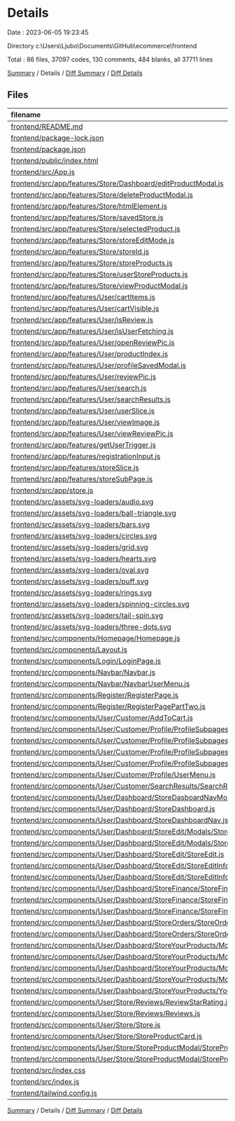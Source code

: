 # Details

Date : 2023-06-05 19:23:45

Directory c:\\Users\\Ljubo\\Documents\\GitHub\\ecommerce\\frontend

Total : 86 files,  37097 codes, 130 comments, 484 blanks, all 37711 lines

[Summary](results.md) / Details / [Diff Summary](diff.md) / [Diff Details](diff-details.md)

## Files
| filename | language | code | comment | blank | total |
| :--- | :--- | ---: | ---: | ---: | ---: |
| [frontend/README.md](/frontend/README.md) | Markdown | 38 | 0 | 33 | 71 |
| [frontend/package-lock.json](/frontend/package-lock.json) | JSON | 31,037 | 0 | 1 | 31,038 |
| [frontend/package.json](/frontend/package.json) | JSON | 58 | 0 | 1 | 59 |
| [frontend/public/index.html](/frontend/public/index.html) | HTML | 26 | 23 | 2 | 51 |
| [frontend/src/App.js](/frontend/src/App.js) | JavaScript | 97 | 12 | 8 | 117 |
| [frontend/src/app/features/Store/Dashboard/editProductModal.js](/frontend/src/app/features/Store/Dashboard/editProductModal.js) | JavaScript | 15 | 0 | 5 | 20 |
| [frontend/src/app/features/Store/deleteProductModal.js](/frontend/src/app/features/Store/deleteProductModal.js) | JavaScript | 15 | 0 | 5 | 20 |
| [frontend/src/app/features/Store/htmlElement.js](/frontend/src/app/features/Store/htmlElement.js) | JavaScript | 15 | 0 | 5 | 20 |
| [frontend/src/app/features/Store/savedStore.js](/frontend/src/app/features/Store/savedStore.js) | JavaScript | 15 | 0 | 5 | 20 |
| [frontend/src/app/features/Store/selectedProduct.js](/frontend/src/app/features/Store/selectedProduct.js) | JavaScript | 15 | 0 | 5 | 20 |
| [frontend/src/app/features/Store/storeEditMode.js](/frontend/src/app/features/Store/storeEditMode.js) | JavaScript | 15 | 0 | 5 | 20 |
| [frontend/src/app/features/Store/storeId.js](/frontend/src/app/features/Store/storeId.js) | JavaScript | 15 | 0 | 5 | 20 |
| [frontend/src/app/features/Store/storeProducts.js](/frontend/src/app/features/Store/storeProducts.js) | JavaScript | 15 | 0 | 5 | 20 |
| [frontend/src/app/features/Store/userStoreProducts.js](/frontend/src/app/features/Store/userStoreProducts.js) | JavaScript | 15 | 0 | 5 | 20 |
| [frontend/src/app/features/Store/viewProductModal.js](/frontend/src/app/features/Store/viewProductModal.js) | JavaScript | 15 | 0 | 5 | 20 |
| [frontend/src/app/features/User/cartItems.js](/frontend/src/app/features/User/cartItems.js) | JavaScript | 27 | 0 | 7 | 34 |
| [frontend/src/app/features/User/cartVisible.js](/frontend/src/app/features/User/cartVisible.js) | JavaScript | 15 | 0 | 5 | 20 |
| [frontend/src/app/features/User/isReview.js](/frontend/src/app/features/User/isReview.js) | JavaScript | 15 | 0 | 5 | 20 |
| [frontend/src/app/features/User/isUserFetching.js](/frontend/src/app/features/User/isUserFetching.js) | JavaScript | 15 | 0 | 5 | 20 |
| [frontend/src/app/features/User/openReviewPic.js](/frontend/src/app/features/User/openReviewPic.js) | JavaScript | 15 | 0 | 5 | 20 |
| [frontend/src/app/features/User/productIndex.js](/frontend/src/app/features/User/productIndex.js) | JavaScript | 15 | 0 | 5 | 20 |
| [frontend/src/app/features/User/profileSavedModal.js](/frontend/src/app/features/User/profileSavedModal.js) | JavaScript | 15 | 0 | 5 | 20 |
| [frontend/src/app/features/User/reviewPic.js](/frontend/src/app/features/User/reviewPic.js) | JavaScript | 22 | 0 | 5 | 27 |
| [frontend/src/app/features/User/search.js](/frontend/src/app/features/User/search.js) | JavaScript | 21 | 0 | 5 | 26 |
| [frontend/src/app/features/User/searchResults.js](/frontend/src/app/features/User/searchResults.js) | JavaScript | 15 | 0 | 5 | 20 |
| [frontend/src/app/features/User/userSlice.js](/frontend/src/app/features/User/userSlice.js) | JavaScript | 56 | 2 | 9 | 67 |
| [frontend/src/app/features/User/viewImage.js](/frontend/src/app/features/User/viewImage.js) | JavaScript | 15 | 0 | 5 | 20 |
| [frontend/src/app/features/User/viewReviewPic.js](/frontend/src/app/features/User/viewReviewPic.js) | JavaScript | 15 | 0 | 5 | 20 |
| [frontend/src/app/features/getUserTrigger.js](/frontend/src/app/features/getUserTrigger.js) | JavaScript | 15 | 0 | 5 | 20 |
| [frontend/src/app/features/registrationInput.js](/frontend/src/app/features/registrationInput.js) | JavaScript | 15 | 0 | 4 | 19 |
| [frontend/src/app/features/storeSlice.js](/frontend/src/app/features/storeSlice.js) | JavaScript | 15 | 0 | 4 | 19 |
| [frontend/src/app/features/storeSubPage.js](/frontend/src/app/features/storeSubPage.js) | JavaScript | 15 | 0 | 5 | 20 |
| [frontend/src/app/store.js](/frontend/src/app/store.js) | JavaScript | 59 | 0 | 1 | 60 |
| [frontend/src/assets/svg-loaders/audio.svg](/frontend/src/assets/svg-loaders/audio.svg) | XML | 28 | 1 | 0 | 29 |
| [frontend/src/assets/svg-loaders/ball-triangle.svg](/frontend/src/assets/svg-loaders/ball-triangle.svg) | XML | 45 | 2 | 0 | 47 |
| [frontend/src/assets/svg-loaders/bars.svg](/frontend/src/assets/svg-loaders/bars.svg) | XML | 52 | 0 | 1 | 53 |
| [frontend/src/assets/svg-loaders/circles.svg](/frontend/src/assets/svg-loaders/circles.svg) | XML | 20 | 0 | 1 | 21 |
| [frontend/src/assets/svg-loaders/grid.svg](/frontend/src/assets/svg-loaders/grid.svg) | XML | 56 | 0 | 1 | 57 |
| [frontend/src/assets/svg-loaders/hearts.svg](/frontend/src/assets/svg-loaders/hearts.svg) | XML | 17 | 1 | 1 | 19 |
| [frontend/src/assets/svg-loaders/oval.svg](/frontend/src/assets/svg-loaders/oval.svg) | XML | 16 | 1 | 0 | 17 |
| [frontend/src/assets/svg-loaders/puff.svg](/frontend/src/assets/svg-loaders/puff.svg) | XML | 36 | 1 | 0 | 37 |
| [frontend/src/assets/svg-loaders/rings.svg](/frontend/src/assets/svg-loaders/rings.svg) | XML | 41 | 1 | 0 | 42 |
| [frontend/src/assets/svg-loaders/spinning-circles.svg](/frontend/src/assets/svg-loaders/spinning-circles.svg) | XML | 54 | 1 | 0 | 55 |
| [frontend/src/assets/svg-loaders/tail-spin.svg](/frontend/src/assets/svg-loaders/tail-spin.svg) | XML | 31 | 1 | 1 | 33 |
| [frontend/src/assets/svg-loaders/three-dots.svg](/frontend/src/assets/svg-loaders/three-dots.svg) | XML | 32 | 1 | 1 | 34 |
| [frontend/src/components/Homepage/Homepage.js](/frontend/src/components/Homepage/Homepage.js) | JavaScript | 17 | 0 | 3 | 20 |
| [frontend/src/components/Layout.js](/frontend/src/components/Layout.js) | JavaScript | 17 | 0 | 3 | 20 |
| [frontend/src/components/Login/LoginPage.js](/frontend/src/components/Login/LoginPage.js) | JavaScript | 93 | 4 | 8 | 105 |
| [frontend/src/components/Navbar/Navbar.js](/frontend/src/components/Navbar/Navbar.js) | JavaScript | 139 | 0 | 6 | 145 |
| [frontend/src/components/Navbar/NavbarUserMenu.js](/frontend/src/components/Navbar/NavbarUserMenu.js) | JavaScript | 114 | 0 | 5 | 119 |
| [frontend/src/components/Register/RegisterPage.js](/frontend/src/components/Register/RegisterPage.js) | JavaScript | 46 | 0 | 5 | 51 |
| [frontend/src/components/Register/RegisterPagePartTwo.js](/frontend/src/components/Register/RegisterPagePartTwo.js) | JavaScript | 117 | 0 | 7 | 124 |
| [frontend/src/components/User/Customer/AddToCart.js](/frontend/src/components/User/Customer/AddToCart.js) | JavaScript | 212 | 21 | 15 | 248 |
| [frontend/src/components/User/Customer/Profile/ProfileSubpages/OrderHistory.js](/frontend/src/components/User/Customer/Profile/ProfileSubpages/OrderHistory.js) | JavaScript | 243 | 0 | 10 | 253 |
| [frontend/src/components/User/Customer/Profile/ProfileSubpages/OrderHistoryModal.js](/frontend/src/components/User/Customer/Profile/ProfileSubpages/OrderHistoryModal.js) | JavaScript | 159 | 0 | 8 | 167 |
| [frontend/src/components/User/Customer/Profile/ProfileSubpages/Profile.js](/frontend/src/components/User/Customer/Profile/ProfileSubpages/Profile.js) | JavaScript | 123 | 0 | 9 | 132 |
| [frontend/src/components/User/Customer/Profile/ProfileSubpages/ShippingDetails.js](/frontend/src/components/User/Customer/Profile/ProfileSubpages/ShippingDetails.js) | JavaScript | 112 | 0 | 7 | 119 |
| [frontend/src/components/User/Customer/Profile/UserMenu.js](/frontend/src/components/User/Customer/Profile/UserMenu.js) | JavaScript | 131 | 0 | 2 | 133 |
| [frontend/src/components/User/Customer/SearchResults/SearchResults.js](/frontend/src/components/User/Customer/SearchResults/SearchResults.js) | JavaScript | 75 | 0 | 5 | 80 |
| [frontend/src/components/User/Dashboard/StoreDasboardNavMobile.js](/frontend/src/components/User/Dashboard/StoreDasboardNavMobile.js) | JavaScript | 125 | 0 | 5 | 130 |
| [frontend/src/components/User/Dashboard/StoreDashboard.js](/frontend/src/components/User/Dashboard/StoreDashboard.js) | JavaScript | 20 | 0 | 4 | 24 |
| [frontend/src/components/User/Dashboard/StoreDashboardNav.js](/frontend/src/components/User/Dashboard/StoreDashboardNav.js) | JavaScript | 167 | 0 | 7 | 174 |
| [frontend/src/components/User/Dashboard/StoreEdit/Modals/StoreDeleteProductModal.js](/frontend/src/components/User/Dashboard/StoreEdit/Modals/StoreDeleteProductModal.js) | JavaScript | 56 | 0 | 5 | 61 |
| [frontend/src/components/User/Dashboard/StoreEdit/Modals/StoreSavedModal.js](/frontend/src/components/User/Dashboard/StoreEdit/Modals/StoreSavedModal.js) | JavaScript | 34 | 0 | 4 | 38 |
| [frontend/src/components/User/Dashboard/StoreEdit/StoreEdit.js](/frontend/src/components/User/Dashboard/StoreEdit/StoreEdit.js) | JavaScript | 127 | 17 | 11 | 155 |
| [frontend/src/components/User/Dashboard/StoreEdit/StoreEditInfo.js](/frontend/src/components/User/Dashboard/StoreEdit/StoreEditInfo.js) | JavaScript | 82 | 2 | 7 | 91 |
| [frontend/src/components/User/Dashboard/StoreEdit/StoreEditInfoInputs.js](/frontend/src/components/User/Dashboard/StoreEdit/StoreEditInfoInputs.js) | JavaScript | 141 | 2 | 7 | 150 |
| [frontend/src/components/User/Dashboard/StoreFinance/StoreFinance.js](/frontend/src/components/User/Dashboard/StoreFinance/StoreFinance.js) | JavaScript | 35 | 0 | 3 | 38 |
| [frontend/src/components/User/Dashboard/StoreFinance/StoreFinanceLast5Sales.js](/frontend/src/components/User/Dashboard/StoreFinance/StoreFinanceLast5Sales.js) | JavaScript | 82 | 0 | 4 | 86 |
| [frontend/src/components/User/Dashboard/StoreFinance/StoreFinanceSales.js](/frontend/src/components/User/Dashboard/StoreFinance/StoreFinanceSales.js) | JavaScript | 104 | 1 | 9 | 114 |
| [frontend/src/components/User/Dashboard/StoreOrders/StoreOrders.js](/frontend/src/components/User/Dashboard/StoreOrders/StoreOrders.js) | JavaScript | 202 | 5 | 10 | 217 |
| [frontend/src/components/User/Dashboard/StoreOrders/StoreOrdersModal.js](/frontend/src/components/User/Dashboard/StoreOrders/StoreOrdersModal.js) | JavaScript | 158 | 0 | 8 | 166 |
| [frontend/src/components/User/Dashboard/StoreYourProducts/Modals/AddProductModal/AddProductInputs.js](/frontend/src/components/User/Dashboard/StoreYourProducts/Modals/AddProductModal/AddProductInputs.js) | JavaScript | 200 | 3 | 8 | 211 |
| [frontend/src/components/User/Dashboard/StoreYourProducts/Modals/AddProductModal/AddProductModal.js](/frontend/src/components/User/Dashboard/StoreYourProducts/Modals/AddProductModal/AddProductModal.js) | JavaScript | 52 | 1 | 3 | 56 |
| [frontend/src/components/User/Dashboard/StoreYourProducts/Modals/EditProductModal/EditProductInputs.js](/frontend/src/components/User/Dashboard/StoreYourProducts/Modals/EditProductModal/EditProductInputs.js) | JavaScript | 207 | 3 | 9 | 219 |
| [frontend/src/components/User/Dashboard/StoreYourProducts/Modals/EditProductModal/EditProductModal.js](/frontend/src/components/User/Dashboard/StoreYourProducts/Modals/EditProductModal/EditProductModal.js) | JavaScript | 74 | 2 | 5 | 81 |
| [frontend/src/components/User/Dashboard/StoreYourProducts/YourProducts.js](/frontend/src/components/User/Dashboard/StoreYourProducts/YourProducts.js) | JavaScript | 160 | 12 | 9 | 181 |
| [frontend/src/components/User/Store/Reviews/ReviewStarRating.js](/frontend/src/components/User/Store/Reviews/ReviewStarRating.js) | JavaScript | 47 | 0 | 5 | 52 |
| [frontend/src/components/User/Store/Reviews/Reviews.js](/frontend/src/components/User/Store/Reviews/Reviews.js) | JavaScript | 267 | 4 | 18 | 289 |
| [frontend/src/components/User/Store/Store.js](/frontend/src/components/User/Store/Store.js) | JavaScript | 82 | 0 | 5 | 87 |
| [frontend/src/components/User/Store/StoreProductCard.js](/frontend/src/components/User/Store/StoreProductCard.js) | JavaScript | 121 | 0 | 5 | 126 |
| [frontend/src/components/User/Store/StoreProductModal/StoreProductModal.js](/frontend/src/components/User/Store/StoreProductModal/StoreProductModal.js) | JavaScript | 223 | 3 | 10 | 236 |
| [frontend/src/components/User/Store/StoreProductModal/StoreProductPictures.js](/frontend/src/components/User/Store/StoreProductModal/StoreProductPictures.js) | JavaScript | 322 | 1 | 7 | 330 |
| [frontend/src/index.css](/frontend/src/index.css) | CSS | 170 | 1 | 29 | 200 |
| [frontend/src/index.js](/frontend/src/index.js) | JavaScript | 15 | 0 | 1 | 16 |
| [frontend/tailwind.config.js](/frontend/tailwind.config.js) | JavaScript | 12 | 1 | 2 | 15 |

[Summary](results.md) / Details / [Diff Summary](diff.md) / [Diff Details](diff-details.md)